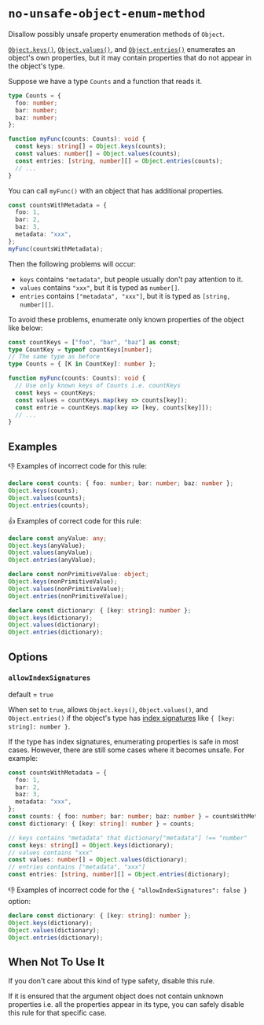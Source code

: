# `no-unsafe-object-enum-method`

Disallow possibly unsafe property enumeration methods of `Object`.

[`Object.keys()`](https://developer.mozilla.org/en-US/docs/Web/JavaScript/Reference/Global_Objects/Object/keys), [`Object.values()`](https://developer.mozilla.org/en-US/docs/Web/JavaScript/Reference/Global_objects/Object/values), and [`Object.entries()`](https://developer.mozilla.org/en-US/docs/Web/JavaScript/Reference/Global_Objects/Object/entries) enumerates an object's own properties, but it may contain properties that do not appear in the object's type.

Suppose we have a type `Counts` and a function that reads it.

``` ts
type Counts = {
  foo: number;
  bar: number;
  baz: number;
};

function myFunc(counts: Counts): void {
  const keys: string[] = Object.keys(counts);
  const values: number[] = Object.values(counts);
  const entries: [string, number][] = Object.entries(counts);
  // ...
}
```

You can call `myFunc()` with an object that has additional properties.

``` ts
const countsWithMetadata = {
  foo: 1,
  bar: 2,
  baz: 3,
  metadata: "xxx",
};
myFunc(countsWithMetadata);
```

Then the following problems will occur:

- `keys` contains `"metadata"`, but people usually don't pay attention to it.
- `values` contains `"xxx"`, but it is typed as `number[]`.
- `entries` contains `["metadata", "xxx"]`, but it is typed as `[string, number][]`.

To avoid these problems, enumerate only known properties of the object like below:

``` ts
const countKeys = ["foo", "bar", "baz"] as const;
type CountKey = typeof countKeys[number];
// The same type as before
type Counts = { [K in CountKey]: number };

function myFunc(counts: Counts): void {
  // Use only known keys of Counts i.e. countKeys
  const keys = countKeys;
  const values = countKeys.map(key => counts[key]);
  const entrie = countKeys.map(key => [key, counts[key]]);
  // ...
}
```

## Examples

👎 Examples of incorrect code for this rule:

``` ts
declare const counts: { foo: number; bar: number; baz: number };
Object.keys(counts);
Object.values(counts);
Object.entries(counts);
```

👍 Examples of correct code for this rule:

``` ts
declare const anyValue: any;
Object.keys(anyValue);
Object.values(anyValue);
Object.entries(anyValue);

declare const nonPrimitiveValue: object;
Object.keys(nonPrimitiveValue);
Object.values(nonPrimitiveValue);
Object.entries(nonPrimitiveValue);

declare const dictionary: { [key: string]: number };
Object.keys(dictionary);
Object.values(dictionary);
Object.entries(dictionary);
```

## Options
### `allowIndexSignatures`

default = `true`

When set to `true`, allows `Object.keys()`, `Object.values()`, and `Object.entries()` if the object's type has [index signatures](https://www.typescriptlang.org/docs/handbook/2/objects.html#index-signatures) like `{ [key: string]: number }`.

If the type has index signatures, enumerating properties is safe in most cases.
However, there are still some cases where it becomes unsafe.
For example:

``` ts
const countsWithMetadata = {
  foo: 1,
  bar: 2,
  baz: 3,
  metadata: "xxx",
};
const counts: { foo: number; bar: number; baz: number } = countsWithMetadata;
const dictionary: { [key: string]: number } = counts;

// keys contains "metadata" that dictionary["metadata"] !== "number"
const keys: string[] = Object.keys(dictionary);
// values contains "xxx"
const values: number[] = Object.values(dictionary);
// entries contains ["metadata", "xxx"]
const entries: [string, number][] = Object.entries(dictionary);
```

👎 Examples of incorrect code for the `{ "allowIndexSignatures": false }` option:

``` ts
declare const dictionary: { [key: string]: number };
Object.keys(dictionary);
Object.values(dictionary);
Object.entries(dictionary);
```

## When Not To Use It

If you don't care about this kind of type safety, disable this rule.

If it is ensured that the argument object does not contain unknown properties i.e. all the properties appear in its type, you can safely disable this rule for that specific case.
